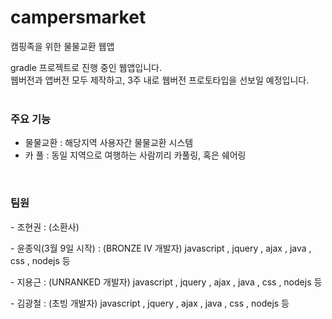 # campersmarket
캠핑족을 위한 물물교환 웹앱

gradle 프로젝트로 진행 중인 웹앱입니다.<br>
웹버전과 앱버전 모두 제작하고, 3주 내로 웹버전 프로토타입을 선보일 예정입니다.
<br><br>
<h3>주요 기능</h3>
<ul>
  <li>물물교환 : 해당지역 사용자간 물물교환 시스템</li>
  <li>카 풀 : 동일 지역으로 여행하는 사람끼리 카풀링, 혹은 쉐어링</li>
</ul>
<br>
<h3>팀원</h3>
<p> - 조현권 : (소환사) </p>
<p> - 윤종익(3월 9일 시작) : (BRONZE IV 개발자) javascript , jquery , ajax , java , css , nodejs 등</p>
<p> - 지용근 : (UNRANKED 개발자) javascript , jquery , ajax , java , css , nodejs 등</p>
<p> - 김광철 : (초빙 개발자) javascript , jquery , ajax , java , css , nodejs 등</p>

